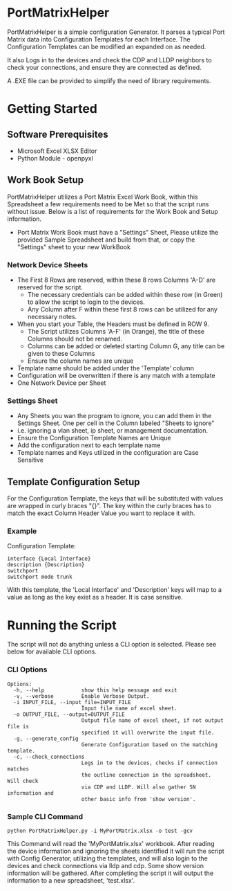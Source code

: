 # PortMatrixHelper
 PortMatrixHelper is a simple configuration Generator. It parses a typical Port Matrix data into Configuration Templates for each Interface. The Configuration Templates can be modified an expanded on as needed.

 It also Logs in to the devices and check the CDP and LLDP neighbors to check your connections, and ensure they are connected as defined.

 A .EXE file can be provided to simplify the need of library requirements.

# Getting Started
## Software Prerequisites
* Microsoft Excel XLSX Editor
* Python Module - openpyxl

## Work Book Setup
PortMatrixHelper utilizes a Port Matrix Excel Work Book, within this Spreadsheet a few requirements need to be Met so that the script runs without issue.
Below is a list of requirements for the Work Book and Setup information.
* Port Matrix Work Book must have a "Settings" Sheet, Please utilize the provided Sample Spreadsheet and build from that, or copy the "Settings" sheet to your new WorkBook
### Network Device Sheets
* The First 8 Rows are reserved, within these 8 rows Columns 'A-D' are reserved for the script.
  * The necessary credentials can be added within these row (in Green) to allow the script to login to the devices.
  * Any Column after F within these first 8 rows can be utilized for any necessary notes.
* When you start your Table, the Headers must be defined in ROW 9.
  * The Script utilizes Columns 'A-F' (in Orange), the title of these Columns should not be renamed.
  * Columns can be added or deleted starting Column G, any title can be given to these Columns
  * Ensure the column names are unique
* Template name should be added under the 'Template' column
* Configuration will be overwritten if there is any match with a template
* One Network Device per Sheet

### Settings Sheet
* Any Sheets you wan the program to ignore, you can add them in the Settings Sheet. One per cell in the Column labeled "Sheets to ignore"
 * i.e. ignoring a vlan sheet, ip sheet, or management documentation.
* Ensure the Configuration Template Names are Unique
* Add the configuration next to each template name
* Template names and Keys utilized in the configuration are Case Sensitive

## Template Configuration Setup
For the Configuration Template, the keys that will be substituted with values are wrapped in curly braces "{}". The key within the curly braces has to match the exact Column Header Value you want to replace it with.
### Example
Configuration Template:
```
interface {Local Interface}
description {Description}
switchport
switchport mode trunk
```
With this template, the 'Local Interface' and 'Description' keys will map to a value as long as the key exist as a header. It is case sensitive.


# Running the Script
The script will not do anything unless a CLI option is selected. Please see below for available CLI options.

### CLI Options
```
Options:
  -h, --help            show this help message and exit
  -v, --verbose         Enable Verbose Output.
  -i INPUT_FILE, --input_file=INPUT_FILE
                        Input file name of excel sheet.
  -o OUTPUT_FILE, --output=OUTPUT_FILE
                        Output file name of excel sheet, if not output file is
                        specified it will overwrite the input file.
  -g, --generate_config
                        Generate Configuration based on the matching template.
  -c, --check_connections
                        Logs in to the devices, checks if connection matches
                        the outline connection in the spreadsheet. Will check
                        via CDP and LLDP. Will also gather SN information and
                        other basic info from 'show version'.
```
### Sample CLI Command
```
python PortMatrixHelper.py -i MyPortMatrix.xlsx -o test -gcv
```
This Command will read the 'MyPortMatrix.xlsx' workbook. After reading the device information and ignoring the sheets identified it will run the script with Config Generator, utilizing the templates, and will also login to the devices and check connections via lldp and cdp. Some show version information will be gathered. After completing the script it will output the information to a new spreadsheet, 'test.xlsx'.
